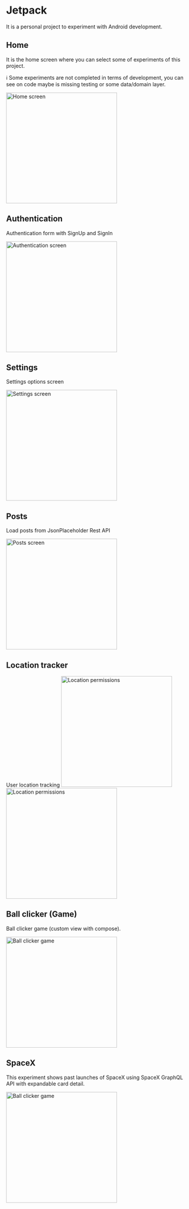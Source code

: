# Jetpack

It is a personal project to experiment with Android development.

## Home

It is the home screen where you can select some of experiments of this project.

ℹ️ Some experiments are not completed in terms of development, you can see on code maybe is missing testing or some data/domain layer.

<img alt="Home screen" src="./docs/images/home_screen.png" width="300" />

## Authentication

Authentication form with SignUp and SignIn

<img alt="Authentication screen" src="./docs/images/authentication_screen.png" width="300" />

## Settings

Settings options screen

<img alt="Settings screen" src="./docs/images/settings_screen.png" width="300" />

## Posts

Load posts from JsonPlaceholder Rest API

<img alt="Posts screen" src="./docs/images/posts_screen.png" width="300" />

## Location tracker

User location tracking
<img alt="Location permissions" src="./docs/images/location_tracker_screen_1.png" width="300" /> <img alt="Location permissions" src="./docs/images/location_tracker_screen_2.png" width="300" />

## Ball clicker (Game)

Ball clicker game (custom view with compose).

<img alt="Ball clicker game" src="./docs/images/ball_clicker.png" width="300" />

## SpaceX

This experiment shows past launches of SpaceX using SpaceX GraphQL API with expandable card detail.

<img alt="Ball clicker game" src="./docs/images/spacex_past_launches.png" width="300" />
